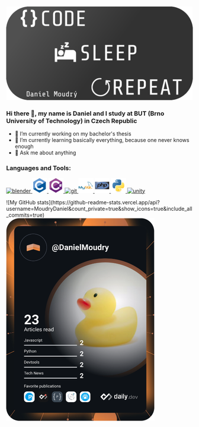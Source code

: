 ![](https://github.com/MoudryDaniel/MoudryDaniel/blob/master/banner.png?raw=true)
### Hi there 👋, my name is Daniel and I study at BUT (Brno University of Technology) in Czech Republic

- 🔭 I’m currently working on my bachelor's thesis
- 🌱 I’m currently learning basically everything, because one never knows enough
- 💬 Ask me about anything


### Languages and Tools:
<a href="https://www.blender.org/" target="_blank">
  <img src="https://download.blender.org/branding/community/blender_community_badge_white.svg" alt="blender" width="40"   height="40">
</a>
<a href="https://www.cprogramming.com/" target="_blank">
  <img src="https://raw.githubusercontent.com/devicons/devicon/master/icons/c/c-original.svg" alt="c" width="40" height="40"/>
</a>
<a href="https://www.w3schools.com/cs/" target="_blank">
  <img src="https://raw.githubusercontent.com/devicons/devicon/master/icons/csharp/csharp-original.svg" alt="csharp" width="40" height="40"/>
</a>
<a href="https://git-scm.com/" target="_blank">
  <img src="https://www.vectorlogo.zone/logos/git-scm/git-scm-icon.svg" alt="git" width="40" height="40"/>
</a>
<a href="https://www.mysql.com/" target="_blank">
  <img src="https://raw.githubusercontent.com/devicons/devicon/master/icons/mysql/mysql-original-wordmark.svg" alt="mysql" width="40" height="40"/>
</a>
<a href="https://www.php.net" target="_blank">
  <img src="https://raw.githubusercontent.com/devicons/devicon/master/icons/php/php-original.svg" alt="php" width="40" height="40"/>
</a>
<a href="https://www.python.org" target="_blank">
  <img src="https://raw.githubusercontent.com/devicons/devicon/master/icons/python/python-original.svg" alt="python" width="40" height="40"/>
</a>
<a href="https://unity.com/" target="_blank">
  <img src="https://www.vectorlogo.zone/logos/unity3d/unity3d-icon.svg" alt="unity" width="40" height="40"/>
</a>

<p float="left">
  ![My GitHub stats](https://github-readme-stats.vercel.app/api?username=MoudryDaniel&count_private=true&show_icons=true&include_all_commits=true)
  <a href="https://app.daily.dev/DanielMoudry"><img src="https://github.com/MoudryDaniel/MoudryDaniel/blob/master/devcard.svg" width="400" alt="Daniel's Dev Card"/></a>
</p>
